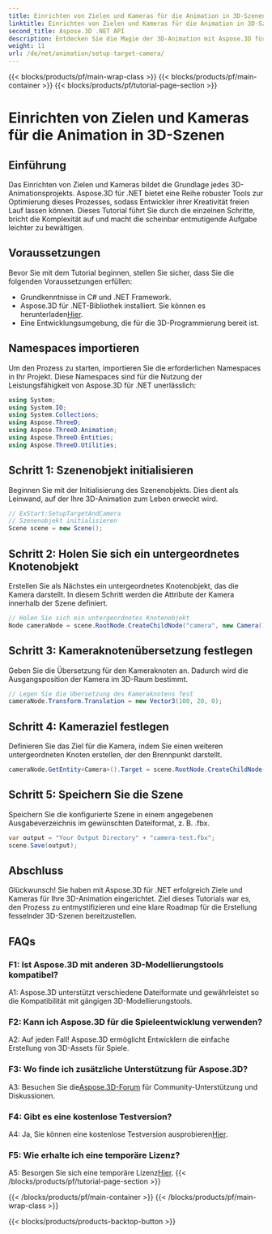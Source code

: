 ```yaml
---
title: Einrichten von Zielen und Kameras für die Animation in 3D-Szenen
linktitle: Einrichten von Zielen und Kameras für die Animation in 3D-Szenen
second_title: Aspose.3D .NET API
description: Entdecken Sie die Magie der 3D-Animation mit Aspose.3D für .NET. Richten Sie mit diesem umfassenden Tutorial mühelos Ziele und Kameras ein.
weight: 11
url: /de/net/animation/setup-target-camera/
---
```


{{< blocks/products/pf/main-wrap-class >}}
{{< blocks/products/pf/main-container >}}
{{< blocks/products/pf/tutorial-page-section >}}

# Einrichten von Zielen und Kameras für die Animation in 3D-Szenen

## Einführung

Das Einrichten von Zielen und Kameras bildet die Grundlage jedes 3D-Animationsprojekts. Aspose.3D für .NET bietet eine Reihe robuster Tools zur Optimierung dieses Prozesses, sodass Entwickler ihrer Kreativität freien Lauf lassen können. Dieses Tutorial führt Sie durch die einzelnen Schritte, bricht die Komplexität auf und macht die scheinbar entmutigende Aufgabe leichter zu bewältigen.

## Voraussetzungen

Bevor Sie mit dem Tutorial beginnen, stellen Sie sicher, dass Sie die folgenden Voraussetzungen erfüllen:

- Grundkenntnisse in C# und .NET Framework.
-  Aspose.3D für .NET-Bibliothek installiert. Sie können es herunterladen[Hier](https://releases.aspose.com/3d/net/).
- Eine Entwicklungsumgebung, die für die 3D-Programmierung bereit ist.

## Namespaces importieren

Um den Prozess zu starten, importieren Sie die erforderlichen Namespaces in Ihr Projekt. Diese Namespaces sind für die Nutzung der Leistungsfähigkeit von Aspose.3D für .NET unerlässlich:

```csharp
using System;
using System.IO;
using System.Collections;
using Aspose.ThreeD;
using Aspose.ThreeD.Animation;
using Aspose.ThreeD.Entities;
using Aspose.ThreeD.Utilities;
```

## Schritt 1: Szenenobjekt initialisieren

Beginnen Sie mit der Initialisierung des Szenenobjekts. Dies dient als Leinwand, auf der Ihre 3D-Animation zum Leben erweckt wird.

```csharp
// ExStart:SetupTargetAndCamera
// Szenenobjekt initialisieren
Scene scene = new Scene();
```

## Schritt 2: Holen Sie sich ein untergeordnetes Knotenobjekt

Erstellen Sie als Nächstes ein untergeordnetes Knotenobjekt, das die Kamera darstellt. In diesem Schritt werden die Attribute der Kamera innerhalb der Szene definiert.

```csharp
// Holen Sie sich ein untergeordnetes Knotenobjekt
Node cameraNode = scene.RootNode.CreateChildNode("camera", new Camera());
```

## Schritt 3: Kameraknotenübersetzung festlegen

Geben Sie die Übersetzung für den Kameraknoten an. Dadurch wird die Ausgangsposition der Kamera im 3D-Raum bestimmt.

```csharp
// Legen Sie die Übersetzung des Kameraknotens fest
cameraNode.Transform.Translation = new Vector3(100, 20, 0);
```

## Schritt 4: Kameraziel festlegen

Definieren Sie das Ziel für die Kamera, indem Sie einen weiteren untergeordneten Knoten erstellen, der den Brennpunkt darstellt.

```csharp
cameraNode.GetEntity<Camera>().Target = scene.RootNode.CreateChildNode("target");
```

## Schritt 5: Speichern Sie die Szene

Speichern Sie die konfigurierte Szene in einem angegebenen Ausgabeverzeichnis im gewünschten Dateiformat, z. B. .fbx.

```csharp
var output = "Your Output Directory" + "camera-test.fbx";
scene.Save(output);
```

## Abschluss

Glückwunsch! Sie haben mit Aspose.3D für .NET erfolgreich Ziele und Kameras für Ihre 3D-Animation eingerichtet. Ziel dieses Tutorials war es, den Prozess zu entmystifizieren und eine klare Roadmap für die Erstellung fesselnder 3D-Szenen bereitzustellen.

## FAQs

### F1: Ist Aspose.3D mit anderen 3D-Modellierungstools kompatibel?

A1: Aspose.3D unterstützt verschiedene Dateiformate und gewährleistet so die Kompatibilität mit gängigen 3D-Modellierungstools.

### F2: Kann ich Aspose.3D für die Spieleentwicklung verwenden?

A2: Auf jeden Fall! Aspose.3D ermöglicht Entwicklern die einfache Erstellung von 3D-Assets für Spiele.

### F3: Wo finde ich zusätzliche Unterstützung für Aspose.3D?

 A3: Besuchen Sie die[Aspose.3D-Forum](https://forum.aspose.com/c/3d/18) für Community-Unterstützung und Diskussionen.

### F4: Gibt es eine kostenlose Testversion?

A4: Ja, Sie können eine kostenlose Testversion ausprobieren[Hier](https://releases.aspose.com/).

### F5: Wie erhalte ich eine temporäre Lizenz?

 A5: Besorgen Sie sich eine temporäre Lizenz[Hier](https://purchase.aspose.com/temporary-license/).
{{< /blocks/products/pf/tutorial-page-section >}}

{{< /blocks/products/pf/main-container >}}
{{< /blocks/products/pf/main-wrap-class >}}

{{< blocks/products/products-backtop-button >}}
